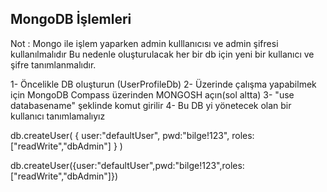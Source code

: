 ## MongoDB İşlemleri

Not : Mongo ile işlem yaparken admin kulllanıcısı ve admin şifresi kullanılmalıdır
    Bu nedenle oluşturulacak her bir db için yeni bir kullanıcı ve şifre tanımlanmalıdır.

1- Öncelikle DB oluşturun (UserProfileDb)
2- Üzerinde çalışma yapabilmek için MongoDB Compass üzerinden MONGOSH açın(sol altta)
3- "use databasename" şeklinde komut girilir
4- Bu DB yi yönetecek olan bir kullanıcı tanımlamalıyız 

db.createUser(
{
user:"defaultUser",
pwd:"bilge!123",
roles: ["readWrite","dbAdmin"]
}
)

db.createUser({user:"defaultUser",pwd:"bilge!123",roles: ["readWrite","dbAdmin"]})